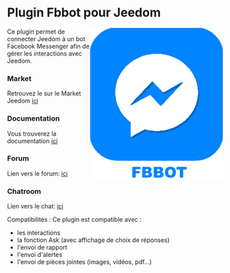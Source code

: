 # Plugin Fbbot pour Jeedom

<img src="doc/images/fbbot_icon.png" align="right">

Ce plugin permet de connecter Jeedom à un bot Facebook Messenger afin de gérer les interactions avec Jeedom.

### Market

Retrouvez le sur le Market Jeedom [ici](https://www.jeedom.com/market/index.php?v=d&p=market&type=plugin&&name=fbbot)


### Documentation

Vous trouverez la documentation [ici](https://htmlpreview.github.io/?https://github.com/Jeedom-Plugins-Extra/plugin_fbbot/blob/master/doc/fr_FR/index.html)

### Forum
Lien vers le forum: [ici](https://www.jeedom.com/forum/viewtopic.php?f=142&t=34154)


### Chatroom
Lien vers le chat: [ici](https://gitter.im/Jeedom-Plugins-Extra/plugin-fbbot)



Compatibilités : 
Ce plugin est compatible avec :
- les interactions
- la fonction Ask (avec affichage de choix de réponses)
- l'envoi de rapport
- l'envoi d'alertes
- l'envoi de pièces jointes (images, vidéos, pdf...)

